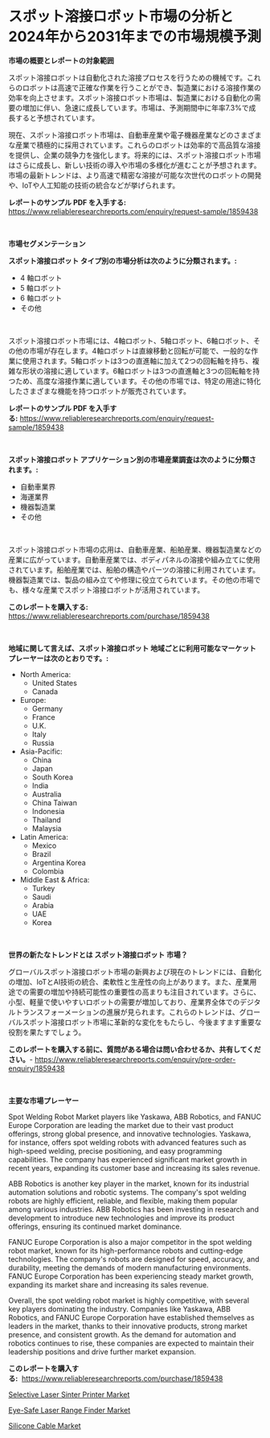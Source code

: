 <p><h1>スポット溶接ロボット市場の分析と2024年から2031年までの市場規模予測</h1></p><p><strong>市場の概要とレポートの対象範囲</strong></p>
<p><p>スポット溶接ロボットは自動化された溶接プロセスを行うための機械です。これらのロボットは高速で正確な作業を行うことができ、製造業における溶接作業の効率を向上させます。スポット溶接ロボット市場は、製造業における自動化の需要の増加に伴い、急速に成長しています。市場は、予測期間中に年率7.3%で成長すると予想されています。</p><p>現在、スポット溶接ロボット市場は、自動車産業や電子機器産業などのさまざまな産業で積極的に採用されています。これらのロボットは効率的で高品質な溶接を提供し、企業の競争力を強化します。将来的には、スポット溶接ロボット市場はさらに成長し、新しい技術の導入や市場の多様化が進むことが予想されます。市場の最新トレンドは、より高速で精密な溶接が可能な次世代のロボットの開発や、IoTや人工知能の技術の統合などが挙げられます。</p></p>
<p><strong>レポートのサンプル PDF を入手する:</strong> <a href="https://www.reliableresearchreports.com/enquiry/request-sample/1859438">https://www.reliableresearchreports.com/enquiry/request-sample/1859438</a></p>
<p>&nbsp;</p>
<p><strong>市場セグメンテーション</strong></p>
<p><strong>スポット溶接ロボット タイプ別の市場分析は次のように分類されます。:</strong></p>
<p><ul><li>4 軸ロボット</li><li>5 軸ロボット</li><li>6 軸ロボット</li><li>その他</li></ul></p>
<p>&nbsp;</p>
<p><p>スポット溶接ロボット市場には、4軸ロボット、5軸ロボット、6軸ロボット、その他の市場が存在します。4軸ロボットは直線移動と回転が可能で、一般的な作業に使用されます。5軸ロボットは3つの直進軸に加えて2つの回転軸を持ち、複雑な形状の溶接に適しています。6軸ロボットは3つの直進軸と3つの回転軸を持つため、高度な溶接作業に適しています。その他の市場では、特定の用途に特化したさまざまな機能を持つロボットが販売されています。</p></p>
<p><strong>レポートのサンプル PDF を入手する:</strong>&nbsp;<a href="https://www.reliableresearchreports.com/enquiry/request-sample/1859438">https://www.reliableresearchreports.com/enquiry/request-sample/1859438</a></p>
<p>&nbsp;</p>
<p><strong> スポット溶接ロボット アプリケーション別の市場産業調査は次のように分類されます。:</strong></p>
<p><ul><li>自動車業界</li><li>海運業界</li><li>機器製造業</li><li>その他</li></ul></p>
<p>&nbsp;</p>
<p><p>スポット溶接ロボット市場の応用は、自動車産業、船舶産業、機器製造業などの産業に広がっています。自動車産業では、ボディパネルの溶接や組み立てに使用されています。船舶産業では、船舶の構造やパーツの溶接に利用されています。機器製造業では、製品の組み立てや修理に役立てられています。その他の市場でも、様々な産業でスポット溶接ロボットが活用されています。</p></p>
<p><strong>このレポートを購入する:</strong>&nbsp; <a href="https://www.reliableresearchreports.com/purchase/1859438">https://www.reliableresearchreports.com/purchase/1859438</a></p>
<p>&nbsp;</p>
<p><strong>地域に関して言えば、スポット溶接ロボット 地域ごとに利用可能なマーケットプレーヤーは次のとおりです。:</strong></p>
<p><ul>
    <li>
        North America:
        <ul>
            <li>United States</li>
            <li>Canada</li>
        </ul>
    </li>
    <li>
        Europe:
        <ul>
            <li>Germany</li>
            <li>France</li>
            <li>U.K.</li>
            <li>Italy</li>
            <li>Russia</li>
        </ul>
    </li>
    <li>
        Asia-Pacific:
        <ul>
            <li>China</li>
            <li>Japan</li>
            <li>South Korea</li>
            <li>India</li>
            <li>Australia</li>
            <li>China Taiwan</li>
            <li>Indonesia</li>
            <li>Thailand</li>
            <li>Malaysia</li>
        </ul>
    </li>
    <li>
        Latin America:
        <ul>
            <li>Mexico</li>
            <li>Brazil</li>
            <li>Argentina Korea</li>
            <li>Colombia</li>
        </ul>
    </li>
    <li>
        Middle East & Africa:
        <ul>
            <li>Turkey</li>
            <li>Saudi</li>
            <li>Arabia</li>
            <li>UAE</li>
            <li>Korea</li>
        </ul>
    </li>
    </ul></p>
<p>&nbsp;</p>
<p><strong>世界の新たなトレンドとは スポット溶接ロボット 市場？</strong></p>
<p><p>グローバルスポット溶接ロボット市場の新興および現在のトレンドには、自動化の増加、IoTとAI技術の統合、柔軟性と生産性の向上があります。また、産業用途での需要の増加や持続可能性の重要性の高まりも注目されています。さらに、小型、軽量で使いやすいロボットの需要が増加しており、産業界全体でのデジタルトランスフォーメーションの進展が見られます。これらのトレンドは、グローバルスポット溶接ロボット市場に革新的な変化をもたらし、今後ますます重要な役割を果たすでしょう。</p></p>
<p><strong>このレポートを購入する前に、質問がある場合は問い合わせるか、共有してください。</strong>- <a href="https://www.reliableresearchreports.com/enquiry/pre-order-enquiry/1859438">https://www.reliableresearchreports.com/enquiry/pre-order-enquiry/1859438</a></p>
<p>&nbsp;</p>
<p><strong>主要な市場プレーヤー</strong></p>
<p><p>Spot Welding Robot Market players like Yaskawa, ABB Robotics, and FANUC Europe Corporation are leading the market due to their vast product offerings, strong global presence, and innovative technologies. Yaskawa, for instance, offers spot welding robots with advanced features such as high-speed welding, precise positioning, and easy programming capabilities. The company has experienced significant market growth in recent years, expanding its customer base and increasing its sales revenue.</p><p>ABB Robotics is another key player in the market, known for its industrial automation solutions and robotic systems. The company's spot welding robots are highly efficient, reliable, and flexible, making them popular among various industries. ABB Robotics has been investing in research and development to introduce new technologies and improve its product offerings, ensuring its continued market dominance.</p><p>FANUC Europe Corporation is also a major competitor in the spot welding robot market, known for its high-performance robots and cutting-edge technologies. The company's robots are designed for speed, accuracy, and durability, meeting the demands of modern manufacturing environments. FANUC Europe Corporation has been experiencing steady market growth, expanding its market share and increasing its sales revenue.</p><p>Overall, the spot welding robot market is highly competitive, with several key players dominating the industry. Companies like Yaskawa, ABB Robotics, and FANUC Europe Corporation have established themselves as leaders in the market, thanks to their innovative products, strong market presence, and consistent growth. As the demand for automation and robotics continues to rise, these companies are expected to maintain their leadership positions and drive further market expansion.</p></p>
<p><strong>このレポートを購入する:</strong>&nbsp;&nbsp;<a href="https://www.reliableresearchreports.com/purchase/1859438">https://www.reliableresearchreports.com/purchase/1859438</a></p>
<p><p><a href="https://ivy-potential-64b.notion.site/Selective-Laser-Sinter-Printer-Market-Size-and-Growth-Market-Segmentation-Regional-and-Country-Bre-ae6dcd5fd0ab4adfae110c873cee030b">Selective Laser Sinter Printer Market</a></p><p><a href="https://five-trouble-98a.notion.site/Eye-Safe-Laser-Range-Finder-Market-Offers-Provide-Insightful-Data-for-the-Time-Period-from-2024-to-2-442d61ffba374a46ae3da3cf95a85d77">Eye-Safe Laser Range Finder Market</a></p><p><a href="https://github.com/Sarissaschmalingtr6fz2739/Market-Research-Report-List-1/blob/main/silicone-cable-market.md">Silicone Cable Market</a></p></p>